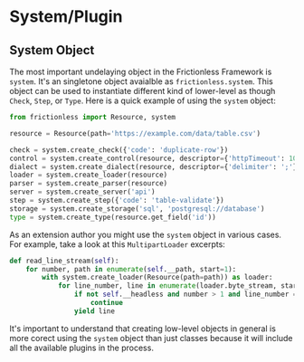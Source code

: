 # System/Plugin

## System Object

The most important undelaying object in the Frictionless Framework is `system`. It's an singletone object avaialble as `frictionless.system`. This object can be used to instantiate different kind of lower-level as though `Check`, `Step`, or `Type`. Here is a quick example of using the `system` object:

```python title="Python"
from frictionless import Resource, system

resource = Resource(path='https://example.com/data/table.csv')

check = system.create_check({'code': 'duplicate-row'})
control = system.create_control(resource, descriptor={'httpTimeout': 1000})
dialect = system.create_dialect(resource, descriptor={'delimiter': ';'})
loader = system.create_loader(resource)
parser = system.create_parser(resource)
server = system.create_server('api')
step = system.create_step({'code': 'table-validate'})
storage = system.create_storage('sql', 'postgresql://database')
type = system.create_type(resource.get_field('id'))
```

As an extension author you might use the `system` object in various cases. For example, take a look at this `MultipartLoader` excerpts:

```python title="Python"
def read_line_stream(self):
    for number, path in enumerate(self.__path, start=1):
        with system.create_loader(Resource(path=path)) as loader:
            for line_number, line in enumerate(loader.byte_stream, start=1):
                if not self.__headless and number > 1 and line_number == 1:
                    continue
                yield line
```

It's important to understand that creating low-level objects in general is more corect using the `system` object than just classes because it will include all the available plugins in the process.
